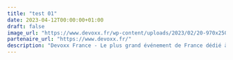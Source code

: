 ```yaml
---
title: "test 01"
date: 2023-04-12T00:00:00+01:00
draft: false
image_url: "https://www.devoxx.fr/wp-content/uploads/2023/02/20-970x250-Billboard.jpg"
partenaire_url: "https://www.devoxx.fr/"
description: "Devoxx France - Le plus grand événement de France dédié à la technologie, au développement et au code !"
---
```

